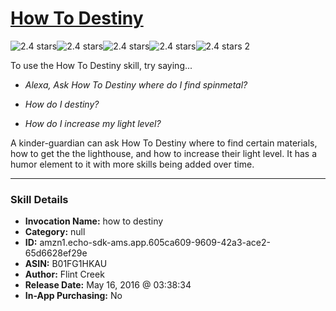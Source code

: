 # [How To Destiny](http://alexa.amazon.com/#skills/amzn1.echo-sdk-ams.app.605ca609-9609-42a3-ace2-65d6628ef29e)
![2.4 stars](../../images/ic_star_black_18dp_1x.png)![2.4 stars](../../images/ic_star_black_18dp_1x.png)![2.4 stars](../../images/ic_star_half_black_18dp_1x.png)![2.4 stars](../../images/ic_star_border_black_18dp_1x.png)![2.4 stars](../../images/ic_star_border_black_18dp_1x.png) 2

To use the How To Destiny skill, try saying...

* *Alexa, Ask How To Destiny where do I find spinmetal?*

* *How do I destiny?*

* *How do I increase my light level?*

A kinder-guardian can ask How To Destiny where to find certain materials, how to get the the lighthouse, and how to increase their light level. It has a humor element to it with more skills being added over time.

***

### Skill Details

* **Invocation Name:** how to destiny
* **Category:** null
* **ID:** amzn1.echo-sdk-ams.app.605ca609-9609-42a3-ace2-65d6628ef29e
* **ASIN:** B01FG1HKAU
* **Author:** Flint Creek
* **Release Date:** May 16, 2016 @ 03:38:34
* **In-App Purchasing:** No
